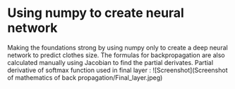 # Using numpy to create  neural network
Making the foundations strong by using numpy only to create a deep neural network to predict clothes size. The formulas for backpropagation are also calculated manually using Jacobian to find the partial derivates. 
Partial derivative of softmax function used in final layer :
![Screenshot](Screenshot of mathematics of back propagation/Final_layer.jpeg)
